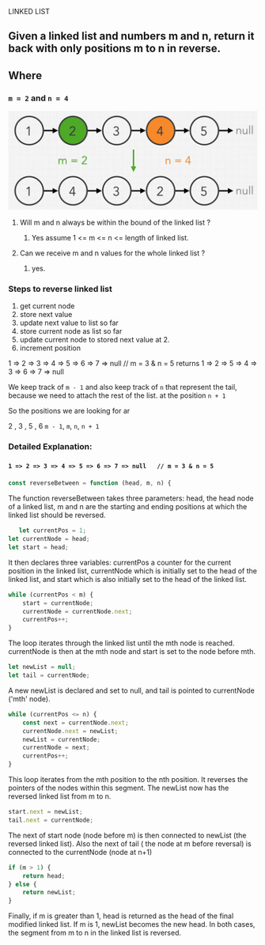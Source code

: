 LINKED LIST

## Given a linked list and numbers m and n, return it back with only positions m to n in reverse.

## Where

### `m = 2` and `n = 4`

![img_1.png](img_1.png)

1. Will m and n always be within the bound of the linked list ?
    1. Yes assume 1 <= m <= n <= length of linked list.

2. Can we receive m and n values for the whole linked list ?
    1. yes.

### Steps to reverse linked list

1. get current node
2. store next value
3. update next value to list so far
4. store current node as list so far
5. update current node to stored next value at 2.
6. increment position

1 => 2 => 3 => 4 => 5 => 6 => 7 => null // m = 3 & n = 5
returns
1 => 2 => 5 => 4 => 3 => 6 => 7 => null

We keep track of `m - 1` and also keep track of `n` that represent the tail, because we need to attach the rest of the
list.
at the position `n + 1`

So the positions we are looking for ar

2 , 3 , 5 , 6
`m - 1`, `m`, `n`, `n + 1`

### Detailed Explanation:

#### `1 => 2 => 3 => 4 => 5 => 6 => 7 => null   // m = 3 & n = 5`

```javascript
const reverseBetween = function (head, m, n) {
```

The function reverseBetween takes three parameters: head, the head node of a linked list, m and n are the starting and
ending positions at which the linked list should be reversed.

```javascript
   let currentPos = 1;
let currentNode = head;
let start = head;
```

It then declares three variables: currentPos a counter for the current position in the linked list, currentNode which is
initially set to the head of the linked list, and start which is also initially set to the head of the linked list.

```javascript
while (currentPos < m) {
    start = currentNode;
    currentNode = currentNode.next;
    currentPos++;
}
```

The loop iterates through the linked list until the mth node is reached. currentNode is then at the mth node and start
is set to the node before mth.

```javascript
let newList = null;
let tail = currentNode;
```

A new newList is declared and set to null, and tail is pointed to currentNode ('mth' node).

```javascript
while (currentPos <= n) {
    const next = currentNode.next;
    currentNode.next = newList;
    newList = currentNode;
    currentNode = next;
    currentPos++;
}
```

This loop iterates from the mth position to the nth position. It reverses the pointers of the nodes within this segment.
The newList now has the reversed linked list from m to n.

```javascript
start.next = newList;
tail.next = currentNode;
```

The next of start node (node before m) is then connected to newList (the reversed linked list). Also the next of tail (
the node at m before reversal) is connected to the currentNode (node at n+1)

```javascript
if (m > 1) {
    return head;
} else {
    return newList;
}
```

Finally, if m is greater than 1, head is returned as the head of the final modified linked list. If m is 1, newList
becomes the new head. In both cases, the segment from m to n in the linked list is reversed.

